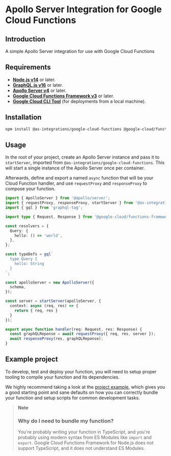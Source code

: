 # Apollo Server Integration for Google Cloud Functions

## Introduction
A simple Apollo Server integration for use with Google Cloud Functions

## Requirements
- **[Node.js v14](https://nodejs.org/)** or later.
- **[GraphQL.js v16](https://graphql.org/graphql-js/)** or later.
- **[Apollo Server v4](https://www.apollographql.com/docs/apollo-server/)** or later.
- **[Google Cloud Functions Framework v3]()** or later.
- **[Google Cloud CLI Tool](https://cloud.google.com/sdk/gcloud)** (for deployments from a local machine).

## Installation
```bash
npm install @as-integrations/google-cloud-functions @google-cloud/functions/framework @apollo/server graphql
```

## Usage
In the root of your project, create an Apollo Server instance and pass it to `startServer`, imported from `@as-integrations/google-cloud-functions`. This will start a single instance of the Apollo Server once per container.

Afterwards, define and export a named `async` function that will be your Cloud Function handler, and use `requestProxy` and `responseProxy` to compose your function.

```typescript
import { ApolloServer } from '@apollo/server';
import { requestProxy, responseProxy, startServer } from '@as-integrations/google-cloud-functions';
import { gql } from 'graphql-tag';

import type { Request, Response } from '@google-cloud/functions-framework';

const resolvers = {
  Query: {
    hello: () => 'world',
  },
};

const typeDefs = gql`
  type Query {
    hello: String
  }
`;

const apolloServer = new ApolloServer({
  schema,
});

const server = startServer(apolloServer, {
  context: async (req, res) => {
    return { req, res }
  }
});

export async function handler(req: Request, res: Response) {
  const graphQLReponse = await requestProxy({ req, res, server });
  await responseProxy(res, graphQLReponse);
}
```

## Example project 
To develop, test and deploy your function, you will need to setup proper tooling to compile your function and its dependencies.

We highly recommend taking a look at the [project example](/example), which gives you a good starting point and sane defaults on how you can correctly bundle your function and setup scripts for common development tasks.

>**Note**
> ### Why do I need to bundle my function?
> You're probably writing your function in TypeScript, and you're probably using modern syntax from ES Modules like `import` and `export`. Google Cloud Functions Framework for Node.js does not support TypeScript, and it does not understand ES Modules.
